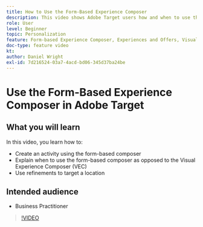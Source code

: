 ```yaml
---
title: How to Use the Form-Based Experience Composer
description: This video shows Adobe Target users how and when to use the form-based experience composer.
role: User
level: Beginner
topic: Personalization
feature: Form-based Experience Composer, Experiences and Offers, Visual Experience Composer (VEC)
doc-type: feature video
kt:
author: Daniel Wright
exl-id: 7d216524-03a7-4acd-bd06-345d37ba24be
---
```

# Use the Form-Based Experience Composer in Adobe Target

## What you will learn

In this video, you learn how to:

* Create an activity using the form-based composer
* Explain when to use the form-based composer as opposed to the Visual Experience Composer (VEC)
* Use refinements to target a location

## Intended audience

* Business Practitioner

>[!VIDEO](https://video.tv.adobe.com/v/17390/?quality=12)
